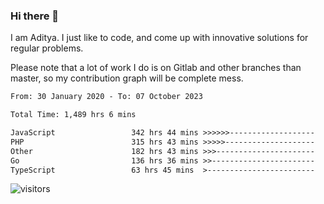 ### Hi there 👋

I am Aditya. I just like to code, and come up with innovative solutions for regular problems.

Please note that a lot of work I do is on Gitlab and other branches than master, so my contribution graph will be complete mess.

<!--START_SECTION:waka-->

```txt
From: 30 January 2020 - To: 07 October 2023

Total Time: 1,489 hrs 6 mins

JavaScript                 342 hrs 44 mins >>>>>>-------------------   23.02 %
PHP                        315 hrs 43 mins >>>>>--------------------   21.20 %
Other                      182 hrs 43 mins >>>----------------------   12.27 %
Go                         136 hrs 36 mins >>-----------------------   09.17 %
TypeScript                 63 hrs 45 mins  >------------------------   04.28 %
```

<!--END_SECTION:waka-->

![visitors](https://visitor-badge.glitch.me/badge?page_id=BrainBuzzer.visitor-badge&left_color=green&right_color=red)
